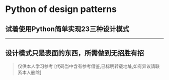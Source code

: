 # Python of design patterns
## 试着使用Python简单实现23三种设计模式
---
设计模式只是表面的东西，所需做到无招胜有招
---
> 仅供本人学习参考
> [代码当中含有参考借鉴,已标明转载地址,如有异议请联系本人删除]
